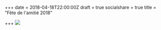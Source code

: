 +++
date = 2018-04-18T22:00:00Z
draft = true
socialshare = true
title = "Fête de l'amitié 2018"

+++
![](/img/fete-de-lamitie-2018.png)